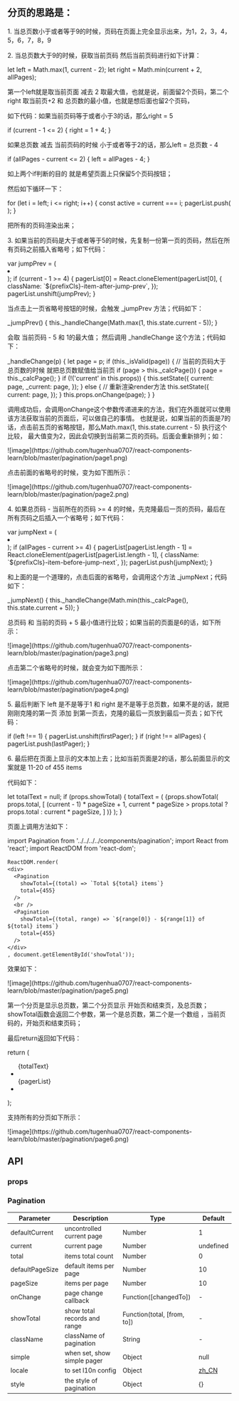 ## 分页的思路是：
<p>1. 当总页数小于或者等于9的时候，页码在页面上完全显示出来，为1，2，3，4，5，6，7，8，9 </p>
<p>2. 当总页数大于9的时候，获取当前页码 然后当前页码进行如下计算：</p>
    let left = Math.max(1, current - 2);
    let right = Math.min(current + 2, allPages);
<p>第一个left就是取当前页面 减去 2 取最大值，也就是说，前面留2个页码，第二个right 取当前页+2 和 总页数的最小值，也就是想后面也留2个页码，</p>
<p>如下代码：如果当前页码等于或者小于3的话，那么right = 5</p>
    if (current - 1 <= 2) {
      right = 1 + 4;
    }
<p>如果总页数 减去 当前页码的时候 小于或者等于2的话，那么left = 总页数 - 4</p>
    if (allPages - current <= 2) {
      left = allPages - 4;
    }
<p>如上两个if判断的目的 就是希望页面上只保留5个页码按钮；</p>
<p>然后如下循环一下：</p>
    for (let i = left; i <= right; i++) {
      const active = current === i;
      pagerList.push(
        <Pager
          locale={props.locale}
          rootPrefixCls={prefixCls}
          onClick={this._handleChange.bind(this, i)}
          key={i}
          page={i}
          active={active}
        />
      );
    }
<p>把所有的页码渲染出来；</p>

<p>3. 如果当前的页码是大于或者等于5的时候，先复制一份第一页的页码，然后在所有页码之前插入省略号；如下代码：</p>
    var jumpPrev = (
      <li
        key="prev"
        onClick={this._jumpPrev}
        className={`${prefixCls}-jump-prev`}
      >
        <a href="javascript:void(0)" title={locale.prev_5}></a>
      </li>
    );
    if (current - 1 >= 4) {
      pagerList[0] = React.cloneElement(pagerList[0], {
        className: `${prefixCls}-item-after-jump-prev`,
      });
      pagerList.unshift(jumpPrev);
    }
<p>当点击上一页省略号按钮的时候，会触发 _jumpPrev 方法；代码如下：</p>
    _jumpPrev() {
      this._handleChange(Math.max(1, this.state.current - 5));
    }
<p>会取 当前页码 - 5 和 1的最大值； 然后调用 _handleChange 这个方法；代码如下：</p>
    _handleChange(p) {
      let page = p;
      if (this._isValid(page)) {
        // 当前的页码大于总页数的时候 就把总页数赋值给当前页
        if (page > this._calcPage()) {
          page = this._calcPage();
        }
        if (!('current' in this.props)) {
          this.setState({
            current: page,
            _current: page,
          });
        } else {
          // 重新渲染render方法
          this.setState({
            current: page,
          });
        }
        this.props.onChange(page);
      }
    } 
<p>调用成功后，会调用onChange这个参数传递进来的方法，我们在外面就可以使用该方法获取当前的页面后，可以做自己的事情。
也就是说，如果当前的页面是7的话，点击前五页的省略按钮，那么Math.max(1, this.state.current - 5) 执行这个比较，
最大值变为2，因此会切换到当前第二页的页码。后面会重新排列；如：</p>
<p>![image](https://github.com/tugenhua0707/react-components-learn/blob/master/pagination/page1.png)</p>

<p>点击前面的省略号的时候，变为如下图所示：</p>
<p>![image](https://github.com/tugenhua0707/react-components-learn/blob/master/pagination/page2.png)</p>

<p>4. 如果总页码 - 当前所在的页码 >= 4 的时候，先克隆最后一页的页码，最后在所有页码之后插入一个省略号；如下代码：</p>
    var jumpNext = (
      <li
        key="next"
        onClick={this._jumpNext}
        className={`${prefixCls}-jump-next`}
      >
        <a href="javascript:void(0)" title={locale.next_5}></a>
      </li>
    );
    if (allPages - current >= 4) {
      pagerList[pagerList.length - 1] = React.cloneElement(pagerList[pagerList.length - 1], {
        className: `${prefixCls}-item-before-jump-next`,
      });
      pagerList.push(jumpNext);
    }
<p>和上面的是一个道理的，点击后面的省略号，会调用这个方法  _jumpNext；代码如下：</p>
    _jumpNext() {
      this._handleChange(Math.min(this._calcPage(), this.state.current + 5));
    }
<p>总页码 和 当前的页码 + 5  最小值进行比较；如果当前的页面是6的话，如下所示：</p>
<p>![image](https://github.com/tugenhua0707/react-components-learn/blob/master/pagination/page3.png)</p>

<p>点击第二个省略号的时候，就会变为如下图所示：</p>
<p>![image](https://github.com/tugenhua0707/react-components-learn/blob/master/pagination/page4.png)</p>


<p>5. 最后判断下 left 是不是等于1 和 right 是不是等于总页数，如果不是的话，就把刚刚克隆的第一页 添加
到第一页去，克隆的最后一页放到最后一页去；如下代码：</p>
    if (left !== 1) {
      pagerList.unshift(firstPager);
    }
    if (right !== allPages) {
      pagerList.push(lastPager);
    }
<p>6. 最后把在页面上显示的文本加上去；比如当前页面是2的话，那么前面显示的文案就是 11-20 of 455 items</p>
<p>代码如下：</p>
    let totalText = null;
    if (props.showTotal) {
      totalText = (
        <span className={`${prefixCls}-total-text`}>
          {props.showTotal(
            props.total,
            [
              (current - 1) * pageSize + 1,
              current * pageSize > props.total ? props.total : current * pageSize,
            ]
          )}
        </span>
      );
    }
<p>页面上调用方法如下：</p>
    import Pagination from '../../../../components/pagination';
    import React from 'react';
    import ReactDOM from 'react-dom';

    ReactDOM.render(
    <div>
      <Pagination
        showTotal={(total) => `Total ${total} items`}
        total={455}
      />
      <br />
      <Pagination
        showTotal={(total, range) => `${range[0]} - ${range[1]} of ${total} items`}
        total={455}
      />
    </div>
    , document.getElementById('showTotal'));
<p>效果如下：</p>
<p>![image](https://github.com/tugenhua0707/react-components-learn/blob/master/pagination/page5.png)</p>

<p>第一个分页是显示总页数，第二个分页显示 开始页和结束页，及总页数；showTotal函数会返回二个参数，第一个是总页数，第二个是一个数组
，当前页码的，开始页和结束页码；
</p>
<p>最后return返回如下代码：</p>
    return (
      <ul
        className={`${prefixCls} ${props.className}`}
        style={props.style}
        unselectable="unselectable"
      >
        {totalText}
        <li
          onClick={this._prev}
          className={`${this._hasPrev() ? '' : `${prefixCls}-disabled`} ${prefixCls}-prev`}
        >
          <a href="javascript:void(0)" title={locale.prev_page}></a>
        </li>
        {pagerList}
        <li
          onClick={this._next}
          className={`${this._hasNext() ? '' : `${prefixCls}-disabled`} ${prefixCls}-next`}
        >
          <a href="javascript:void(0)" title={locale.next_page}></a>
        </li>
        <Options
          locale={props.locale}
          rootPrefixCls={prefixCls}
          selectComponentClass={props.selectComponentClass}
          selectPrefixCls={props.selectPrefixCls}
          changeSize={this.props.showSizeChanger ? this._changePageSize.bind(this) : null}
          current={this.state.current}
          pageSize={this.state.pageSize}
          pageSizeOptions={this.props.pageSizeOptions}
          quickGo={this.props.showQuickJumper ? this._handleChange.bind(this) : null}
        />
      </ul>
    );
<p>支持所有的分页如下所示：</p>
![image](https://github.com/tugenhua0707/react-components-learn/blob/master/pagination/page6.png)

## API

### props

### Pagination

| Parameter        | Description                        | Type          | Default                  |
|------------------|------------------------------------|---------------|--------------------------|
| defaultCurrent   | uncontrolled current page          | Number        | 1                        |
| current          | current page                       | Number        | undefined                |
| total            | items total count                  | Number        | 0                        |
| defaultPageSize  | default items per page             | Number        | 10                       |
| pageSize         | items per page                     | Number        | 10                       |
| onChange         | page change callback               | Function([changedTo])      | -                     |
| showTotal        | show total records and range            | Function(total, [from, to]) | -               |
| className        | className of pagination            | String        | -                         |
| simple           | when set, show simple pager        | Object        | null                     |
| locale           | to set l10n config                 | Object        | [zh_CN](https://github.com/react-component/pagination/blob/master/src/locale/zh_CN.js) |
| style            | the style of pagination            | Object        | {}                       |